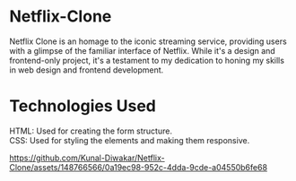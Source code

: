 # Netflix-Clone
Netflix Clone is an homage to the iconic streaming service, providing users with a glimpse of the familiar interface of Netflix. While it's a design and frontend-only project, it's a testament to my dedication to honing my skills in web design and frontend development.

# Technologies Used
HTML: Used for creating the form structure.<br/>
CSS: Used for styling the elements and making them responsive.

https://github.com/Kunal-Diwakar/Netflix-Clone/assets/148766566/0a19ec98-952c-4dda-9cde-a04550b6fe68


